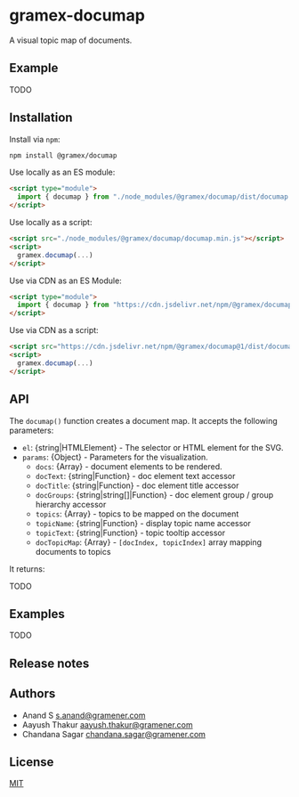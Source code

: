 # gramex-documap

A visual topic map of documents.

## Example

TODO

## Installation

Install via `npm`:

```bash
npm install @gramex/documap
```

Use locally as an ES module:

```html
<script type="module">
  import { documap } from "./node_modules/@gramex/documap/dist/documap.js";
</script>
```

Use locally as a script:

```html
<script src="./node_modules/@gramex/documap/documap.min.js"></script>
<script>
  gramex.documap(...)
</script>
```

Use via CDN as an ES Module:

```html
<script type="module">
  import { documap } from "https://cdn.jsdelivr.net/npm/@gramex/documap@1";
</script>
```

Use via CDN as a script:

```html
<script src="https://cdn.jsdelivr.net/npm/@gramex/documap@1/dist/documap.min.js"></script>
<script>
  gramex.documap(...)
</script>
```

## API

The `documap()` function creates a document map. It accepts the following parameters:

- `el`: {string|HTMLElement} - The selector or HTML element for the SVG.
- `params`: {Object} - Parameters for the visualization.
  - `docs`: {Array} - document elements to be rendered.
  - `docText`: {string|Function} - doc element text accessor
  - `docTitle`: {string|Function} - doc element title accessor
  - `docGroups`: {string|string[]|Function} - doc element group / group hierarchy accessor
  - `topics`: {Array} - topics to be mapped on the document
  - `topicName`: {string|Function} - display topic name accessor
  - `topicText`: {string|Function} - topic tooltip accessor
  - `docTopicMap`: {Array} - `[docIndex, topicIndex]` array mapping documents to topics

<!--
    - e.g. if `docGroups` returns "Overview", the doc element belongs under the "Overview" section
    - e.g. if `docGroups` returns `["Overview", "API"]`, the doc element belongs under the "API" section under the "Overview" section
      - e.g. `[[0, 0], [0, 3], [1, 2], [1, 3], ...]`
-->

It returns:

TODO

## Examples

TODO

## Release notes

<!--
- 1.0.0: 31 Oct 2023. Initial release
-->

## Authors

- Anand S <s.anand@gramener.com>
- Aayush Thakur <aayush.thakur@gramener.com>
- Chandana Sagar <chandana.sagar@gramener.com>

## License

[MIT](https://spdx.org/licenses/MIT.html)
